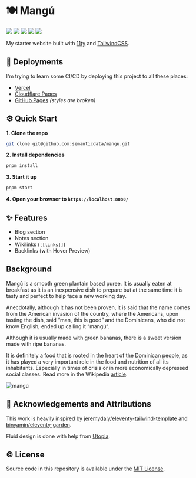 # 🍽 Mangú

<p align="">
  <img src="https://img.shields.io/github/languages/code-size/semanticdata/mangu" />
  <img src="https://img.shields.io/github/repo-size/semanticdata/mangu" />
  <img src="https://img.shields.io/github/commit-activity/t/semanticdata/mangu" />
  <img src="https://img.shields.io/github/last-commit/semanticdata/mangu" />
  <img src="https://img.shields.io/website/https/semanticdata.github.io/mangu.svg" />
</p>

My starter website built with <a href="https://www.11ty.dev/">11ty</a> and <a href="https://tailwindcss.com/">TailwindCSS</a>.

## 🚀 Deployments

I'm trying to learn some CI/CD by deploying this project to all these places:

- [Vercel](https://11ty-starter-chi.vercel.app/)
- [Cloudflare Pages](https://11ty-starter-4uy.pages.dev/)
- [GitHub Pages](https://miguelpimentel.do/11ty-starter/) _(styles are broken)_

## ⚙ Quick Start

**1. Clone the repo**

```bash
git clone git@github.com:semanticdata/mangu.git
```

**2. Install dependencies**

```bash
pnpm install
```

**3. Start it up**

```bash
pnpm start
```

**4. Open your browser to `https://localhost:8080/`**

## ✨ Features

- Blog section
- Notes section
- Wikilinks (`[[links]]`)
- Backlinks (with Hover Preview)

## Background

Mangú is a smooth green plantain based puree. It is usually eaten at breakfast as it is an inexpensive dish to prepare but at the same time it is tasty and perfect to help face a new working day.

Anecdotally, although it has not been proven, it is said that the name comes from the American invasion of the country, where the Americans, upon tasting the dish, said “man, this is good” and the Dominicans, who did not know English, ended up calling it “mangú“.

Although it is usually made with green bananas, there is a sweet version made with ripe bananas.

It is definitely a food that is rooted in the heart of the Dominican people, as it has played a very important role in the food and nutrition of all its inhabitants. Especially in times of crisis or in more economically depressed social classes. Read more in the Wikipedia [article](https://en.wikipedia.org/wiki/Mang%C3%BA).

![mangú](mangu.jpg)

## 🙌 Acknowledgements and Attributions

This work is heavily inspired by [jeremydaly/eleventy-tailwind-template](https://github.com/jeremydaly/eleventy-tailwind-template) and [binyamin/eleventy-garden](https://github.com/binyamin/eleventy-garden).

Fluid design is done with help from [Utopia](https://utopia.fyi/).

## © License

Source code in this repository is available under the [MIT License](LICENSE).
